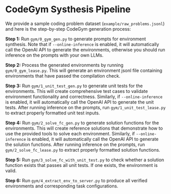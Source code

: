 # CodeGym Systhesis Pipeline

We provide a sample coding problem dataset (`example/raw_problems.jsonl`) and here is the step-by-step CodeGym generation process:

**Step 1:** Run `gym/0_gym_gen.py` to generate prompts for environment synthesis. Note that if `--online-inference` is enabled, it will automatically call the OpenAI API to generate the environments, otherwise you should run inference on the prompts with your own LLMs.

**Step 2:** Process the generated environments by running `gym/0_gym_lease.py`. This will generate an environment jsonl file containing environments that have passed the compilation check.

**Step 3:** Run `gym/1_unit_test_gen.py` to generate unit tests for the environments. This will create comprehensive test cases to validate environment functionality and correctness. Similarly, if `--online-inference` is enabled, it will automatically call the OpenAI API to generate the unit tests. After running inference on the prompts, run `gym/1_unit_test_lease.py` to extract properly formatted unit test inputs.

**Step 4:** Run `gym/2_solve_fc_gen.py` to generate solution functions for the environments. This will create reference solutions that demonstrate how to use the provided tools to solve each environment. Similarly, if `--online-inference` is enabled, it will automatically call the OpenAI API to generate the solution functions. After running inference on the prompts, run `gym/2_solve_fc_lease.py` to extract properly formatted solution functions.

**Step 5:** Run `gym/3_solve_fc_with_unit_test.py` to check whether a solution function exists that passes all unit tests. If one exists, the environment is valid.

**Step 6:** Run `gym/4_extract_env_to_server.py` to produce all verified environments and corresponding task configurations.


